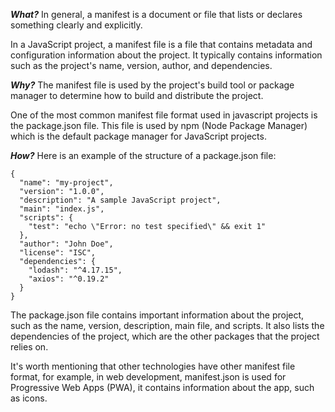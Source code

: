 ***What?***
In general, a manifest is a document or file that lists or declares something clearly and explicitly.

In a JavaScript project, a manifest file is a file that contains metadata and configuration information about the project. It typically contains information such as the project's name, version, author, and dependencies. 

***Why?*** 
The manifest file is used by the project's build tool or package manager to determine how to build and distribute the project.

One of the most common manifest file format used in javascript projects is the package.json file. This file is used by npm (Node Package Manager) which is the default package manager for JavaScript projects.

***How?*** 
Here is an example of the structure of a package.json file:

```
{
  "name": "my-project",
  "version": "1.0.0",
  "description": "A sample JavaScript project",
  "main": "index.js",
  "scripts": {
    "test": "echo \"Error: no test specified\" && exit 1"
  },
  "author": "John Doe",
  "license": "ISC",
  "dependencies": {
    "lodash": "^4.17.15",
    "axios": "^0.19.2"
  }
}
```

The package.json file contains important information about the project, such as the name, version, description, main file, and scripts. It also lists the dependencies of the project, which are the other packages that the project relies on.

It's worth mentioning that other technologies have other manifest file format, for example, in web development, manifest.json is used for Progressive Web Apps (PWA), it contains information about the app, such as icons.